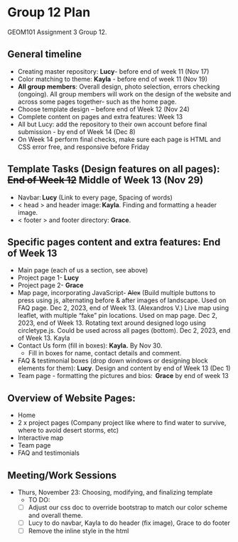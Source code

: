 # Group 12 Plan
GEOM101 Assignment 3 Group 12. 
## General timeline
- Creating master repository: **Lucy**- before end of week 11 (Nov 17) 
- Color matching to theme: **Kayla** - before end of week 11 (Nov 19) 
- **All group members**: Overall design, photo selection, errors checking (ongoing). All group members will work on the design of the website and across some pages together- such as the home page. 
- Choose template design – before end of Week 12 (Nov 24) 
- Complete content on pages and extra features: Week 13 
- All but Lucy: add the repository to their own account before final submission - by end of Week 14 (Dec 8) 
- On Week 14 perform final checks, make sure each page is HTML and CSS error free, and responsive before Friday
## Template Tasks (Design features on all pages): ~~End of Week 12~~ Middle of Week 13 (Nov 29)
- Navbar: **Lucy** (Link to every page, Spacing of words)
- < head > and header image: **Kayla**. Finding and formatting a header image.
- < footer > and footer directory: **Grace**.
## Specific pages content and extra features: End of Week 13
- Main page (each of us a section, see above) 
- Project page 1- **Lucy**  
- Project page 2- **Grace** 
- Map page, incorporating JavaScript- ~~Alex~~ (Build multiple buttons to press using js, alternating before & after images of landscape. Used on FAQ page. Dec 2, 2023, end of Week 13. (Alexandros V.) 
Live map using leaflet, with multiple “fake” pin locations. Used on map page. Dec 2, 2023, end of Week 13. Rotating text around designed logo using circletype.js. Could be used across all pages (bottom). Dec 2, 2023, end of Week 13. Kayla
- Contact Us form (fill in boxes): **Kayla.** By Nov 30.  
  - Fill in boxes for name, contact details and comment.  
- FAQ & testimonial boxes (drop down windows or designing block elements for them): **Lucy**. Design and content by end of Week 13 (Dec 1) 
- Team page - formatting the pictures and bios:  **Grace** by end of week 13
## Overview of Website Pages:  
- Home 
- 2 x project pages (Company project like where to find water to survive, where to avoid desert storms, etc) 
- Interactive map 
- Team page
- FAQ and testimonials
## Meeting/Work Sessions
- Thurs, November 23: Choosing, modifying, and finalizing template
    - TO DO:
     - [ ] Adjust our css doc to override bootstrap to match our color scheme and overall theme.
     - [ ] Lucy to do navbar, Kayla to do header (fix image), Grace to do footer
     - [ ] Remove the inline style in the html 
